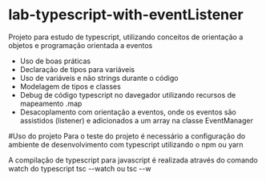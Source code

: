 # lab-typescript-with-eventListener
Projeto para estudo de typescript, utilizando conceitos de orientação a objetos e programação orientada a eventos

- Uso de boas práticas 
- Declaração de tipos para variáveis
- Uso de variáveis e não strings durante o código 
- Modelagem de tipos e classes
- Debug de código typescript no davegador utilizando recursos de mapeamento .map
- Desacoplamento com orientação a eventos, onde os eventos são assistidos (listener) e adicionados a um array na classe EventManager
 

#Uso do projeto
Para o teste do projeto é necessário a configuração do ambiente de desenvolvimento com typescript utilizando o npm ou yarn

A compilação de typescript para javascript é realizada através do comando watch do typescript 
tsc --watch ou tsc --w
